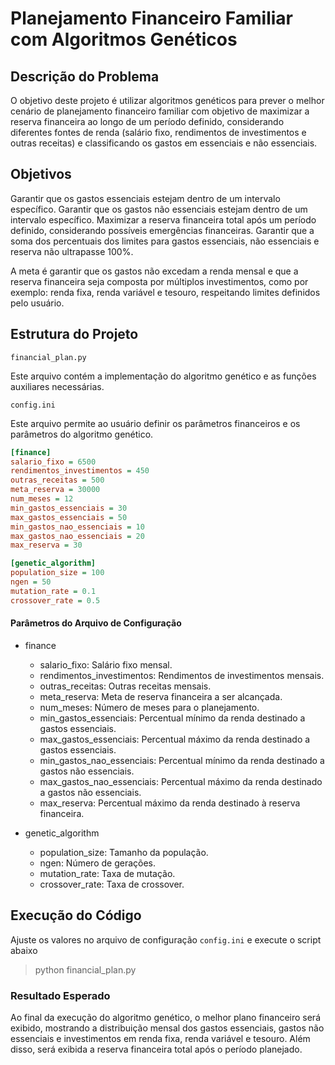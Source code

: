 # Planejamento Financeiro Familiar com Algoritmos Genéticos

## Descrição do Problema

O objetivo deste projeto é utilizar algoritmos genéticos para prever o melhor cenário de planejamento financeiro familiar com objetivo de maximizar a reserva financeira ao longo de um período definido, considerando diferentes fontes de renda (salário fixo, rendimentos de investimentos e outras receitas) e classificando os gastos em essenciais e não essenciais. 

## Objetivos
Garantir que os gastos essenciais estejam dentro de um intervalo específico.
Garantir que os gastos não essenciais estejam dentro de um intervalo específico.
Maximizar a reserva financeira total após um período definido, considerando possíveis emergências financeiras.
Garantir que a soma dos percentuais dos limites para gastos essenciais, não essenciais e reserva não ultrapasse 100%.

A meta é garantir que os gastos não excedam a renda mensal e que a reserva financeira seja composta por múltiplos investimentos, como por exemplo: renda fixa, renda variável e tesouro, respeitando limites definidos pelo usuário.

## Estrutura do Projeto

`financial_plan.py`

Este arquivo contém a implementação do algoritmo genético e as funções auxiliares necessárias.

`config.ini`

Este arquivo permite ao usuário definir os parâmetros financeiros e os parâmetros do algoritmo genético.

```ini
[finance]
salario_fixo = 6500
rendimentos_investimentos = 450
outras_receitas = 500
meta_reserva = 30000
num_meses = 12
min_gastos_essenciais = 30
max_gastos_essenciais = 50
min_gastos_nao_essenciais = 10
max_gastos_nao_essenciais = 20
max_reserva = 30

[genetic_algorithm]
population_size = 100
ngen = 50
mutation_rate = 0.1
crossover_rate = 0.5
```

#### Parâmetros do Arquivo de Configuração

 - finance
   - salario_fixo: Salário fixo mensal.
   - rendimentos_investimentos: Rendimentos de investimentos mensais.
   - outras_receitas: Outras receitas mensais.
   - meta_reserva: Meta de reserva financeira a ser alcançada.
   - num_meses: Número de meses para o planejamento.
   - min_gastos_essenciais: Percentual mínimo da renda destinado a gastos essenciais.
   - max_gastos_essenciais: Percentual máximo da renda destinado a gastos essenciais.
   - min_gastos_nao_essenciais: Percentual mínimo da renda destinado a gastos não essenciais.
   - max_gastos_nao_essenciais: Percentual máximo da renda destinado a gastos não essenciais.
   - max_reserva: Percentual máximo da renda destinado à reserva financeira.

- genetic_algorithm
   - population_size: Tamanho da população.
   - ngen: Número de gerações.
   - mutation_rate: Taxa de mutação.
   - crossover_rate: Taxa de crossover.

## Execução do Código

Ajuste os valores no arquivo de configuração `config.ini` e execute o script abaixo

> python financial_plan.py

### Resultado Esperado

Ao final da execução do algoritmo genético, o melhor plano financeiro será exibido, mostrando a distribuição mensal dos gastos essenciais, gastos não essenciais e investimentos em renda fixa, renda variável e tesouro. Além disso, será exibida a reserva financeira total após o período planejado.


